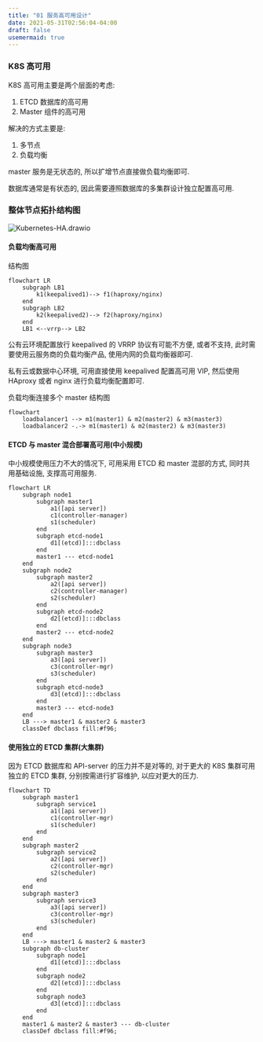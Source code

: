 ```yaml
---
title: "01 服务高可用设计"
date: 2021-05-31T02:56:04-04:00
draft: false
usemermaid: true
---
```


### K8S 高可用

K8S 高可用主要是两个层面的考虑:

1. ETCD 数据库的高可用
2. Master 组件的高可用

解决的方式主要是:

1. 多节点
2. 负载均衡

master 服务是无状态的, 所以扩增节点直接做负载均衡即可.

数据库通常是有状态的, 因此需要遵照数据库的多集群设计独立配置高可用.



### 整体节点拓扑结构图

![Kubernetes-HA.drawio](Kubernetes-HA.drawio.svg)



#### 负载均衡高可用

结构图

```mermaid
flowchart LR
    subgraph LB1
    	k1(keepalived1)--> f1(haproxy/nginx)
    end
    subgraph LB2
    	k2(keepalived2)--> f2(haproxy/nginx)
    end
    LB1 <--vrrp--> LB2
```

公有云环境配置放行 keepalived 的 VRRP 协议有可能不方便, 或者不支持, 此时需要使用云服务商的负载均衡产品, 使用内网的负载均衡器即可.

私有云或数据中心环境, 可用直接使用 keepalived 配置高可用 VIP, 然后使用 HAproxy 或者 nginx 进行负载均衡配置即可.



负载均衡连接多个 master 结构图


```mermaid
flowchart
    loadbalancer1 --> m1(master1) & m2(master2) & m3(master3)
    loadbalancer2 -.-> m1(master1) & m2(master2) & m3(master3)
```

#### ETCD 与 master 混合部署高可用(中小规模)

中小规模使用压力不大的情况下, 可用采用 ETCD 和 master 混部的方式, 同时共用基础设施, 支撑高可用服务.

```mermaid
flowchart LR
    subgraph node1
        subgraph master1
            a1([api server])
            c1(controller-manager)
            s1(scheduler)
        end
        subgraph etcd-node1
            d1[(etcd)]:::dbclass
        end
        master1 --- etcd-node1
    end
    subgraph node2
        subgraph master2
            a2([api server])
            c2(controller-manager)
            s2(scheduler)
        end
        subgraph etcd-node2
            d2[(etcd)]:::dbclass
        end
        master2 --- etcd-node2
    end
    subgraph node3
        subgraph master3
            a3([api server])
            c3(controller-mgr)
            s3(scheduler)
        end
        subgraph etcd-node3
            d3[(etcd)]:::dbclass
        end
        master3 --- etcd-node3
    end
    LB ---> master1 & master2 & master3
    classDef dbclass fill:#f96;
```

#### 使用独立的 ETCD 集群(大集群)

因为 ETCD 数据库和 API-server 的压力并不是对等的, 对于更大的 K8S 集群可用独立的 ETCD 集群, 分别按需进行扩容维护, 以应对更大的压力.

```mermaid
flowchart TD
    subgraph master1
        subgraph service1
            a1([api server])
            c1(controller-mgr)
            s1(scheduler)
        end
    end
    subgraph master2
        subgraph service2
            a2([api server])
            c2(controller-mgr)
            s2(scheduler)
        end
    end
    subgraph master3
        subgraph service3
            a3([api server])
            c3(controller-mgr)
            s3(scheduler)
        end
    end
    LB ---> master1 & master2 & master3
    subgraph db-cluster
        subgraph node1
        	d1[(etcd)]:::dbclass
        end
        subgraph node2
        	d2[(etcd)]:::dbclass
        end
        subgraph node3
            d3[(etcd)]:::dbclass
        end
    end
    master1 & master2 & master3 --- db-cluster
    classDef dbclass fill:#f96;
```

